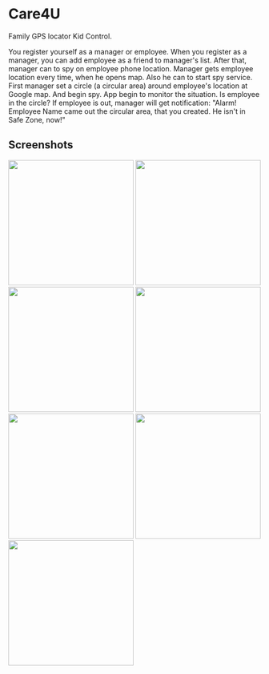 # Care4U

Family GPS locator Kid Control. 

You register yourself as a manager or employee. When you register as a manager, you can add employee as a friend to manager's list.  After that, manager can to spy on employee phone location. 
Manager gets employee location  every time, when he opens map. 
Also he can to start spy service. First manager set a circle (a circular area) around employee's location at Google map. And begin spy. App begin to monitor the situation. Is employee in the circle? If employee is out, manager will get notification: "Alarm! Employee Name came out the circular area, that you created. He isn't in Safe Zone, now!"

## Screenshots

<img src= "https://cloud.githubusercontent.com/assets/21062067/17776870/fa33de80-6566-11e6-9334-3b208b0c0f90.png" width="250">
<img src="https://cloud.githubusercontent.com/assets/21062067/17781771/4f5a5eb8-6579-11e6-9c42-2ab4f3b368f2.png" width="250">
<img src="https://cloud.githubusercontent.com/assets/21062067/17784579/afff230a-6585-11e6-814c-b61133982493.jpg" width="250">
<img src="https://cloud.githubusercontent.com/assets/21062067/17783365/68485536-6580-11e6-8277-8ab5548b0908.png" width="250">
<img src="https://cloud.githubusercontent.com/assets/21062067/17783801/52ef9d78-6582-11e6-880b-ae11ea062a0e.jpg" width="250">
<img src="https://cloud.githubusercontent.com/assets/21062067/17784109/e5775284-6583-11e6-89a7-84be54d7ac5f.jpg" width="250">
<img src="https://cloud.githubusercontent.com/assets/21062067/17784962/6d716aaa-6587-11e6-8c95-f5e2c6efa74e.jpg" width="250">
